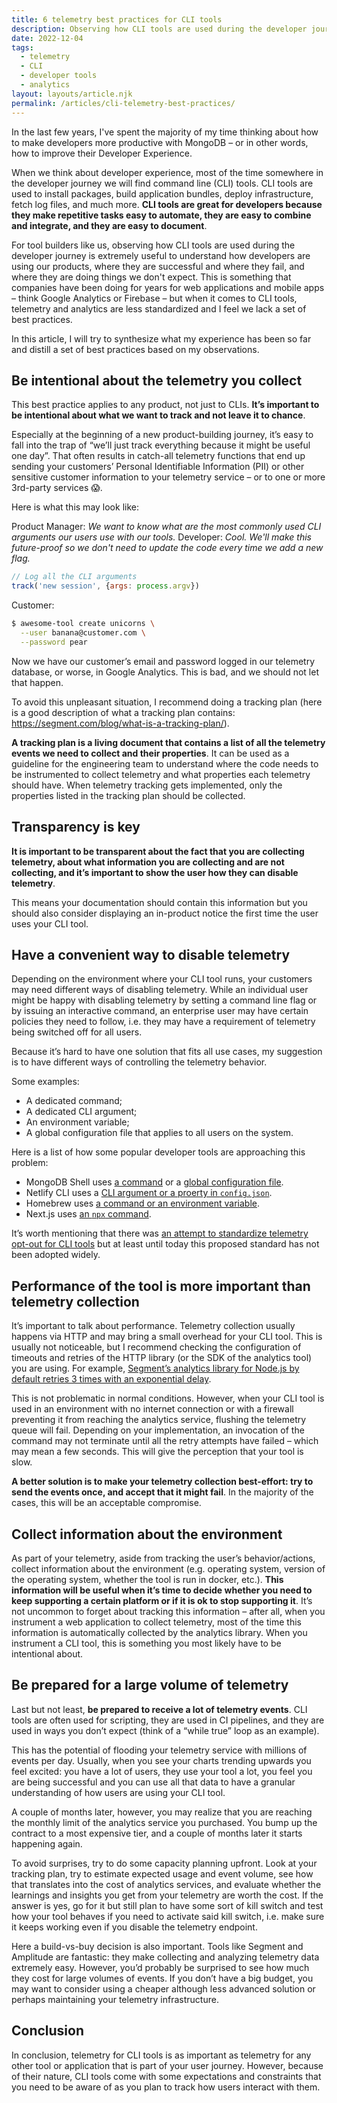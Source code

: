 ```yaml
---
title: 6 telemetry best practices for CLI tools
description: Observing how CLI tools are used during the developer journey is extremely useful to understand how developers are using our products. But what do we need to keep in mind to implement telemetry collection in CLI tools?
date: 2022-12-04
tags:
  - telemetry
  - CLI
  - developer tools
  - analytics
layout: layouts/article.njk
permalink: /articles/cli-telemetry-best-practices/
---
```


In the last few years, I've spent the majority of my time thinking about how to make developers more productive with MongoDB – or in other words, how to improve their Developer Experience.

When we think about developer experience, most of the time somewhere in the developer journey we will find command line (CLI) tools. CLI tools are used to install packages, build application bundles, deploy infrastructure, fetch log files, and much more. **CLI tools are great for developers because they make repetitive tasks easy to automate, they are easy to combine and integrate, and they are easy to document**.

For tool builders like us, observing how CLI tools are used during the developer journey is extremely useful to understand how developers are using our products, where they are successful and where they fail, and where they are doing things we don't expect. This is something that companies have been doing for years for web applications and mobile apps – think Google Analytics or Firebase – but when it comes to CLI tools, telemetry and analytics are less standardized and I feel we lack a set of best practices.

In this article, I will try to synthesize what my experience has been so far and distill a set of best practices based on my observations.

## Be intentional about the telemetry you collect

This best practice applies to any product, not just to CLIs. **It’s important to be intentional about what we want to track and not leave it to chance**.

Especially at the beginning of a new product-building journey, it’s easy to fall into the trap of “we’ll just track everything because it might be useful one day”. That often results in catch-all telemetry functions that end up sending your customers’ Personal Identifiable Information (PII) or other sensitive customer information to your telemetry service – or to one or more 3rd-party services 😱.

Here is what this may look like:

<div class="card">
<div class="card-body">

Product Manager: *We want to know what are the most commonly used CLI arguments our users use with our tools.*
Developer: *Cool. We'll make this future-proof so we don't need to update the code every time we add a new flag.*

```javascript
// Log all the CLI arguments
track('new session', {args: process.argv})
```
Customer:

```bash
$ awesome-tool create unicorns \
  --user banana@customer.com \
  --password pear
```
Now we have our customer’s email and password logged in our telemetry database, or worse, in Google Analytics. This is bad, and we should not let that happen.
</div>
</div>

To avoid this unpleasant situation, I recommend doing a tracking plan (here is a good description of what a tracking plan contains: https://segment.com/blog/what-is-a-tracking-plan/).

**A tracking plan is a living document that contains a list of all the telemetry events we need to collect and their properties**. It can be used as a guideline for the engineering team to understand where the code needs to be instrumented to collect telemetry and what properties each telemetry should have. When telemetry tracking gets implemented, only the properties listed in the tracking plan should be collected.

## Transparency is key

**It is important to be transparent about the fact that you are collecting telemetry, about what information you are collecting and are not collecting, and it’s important to show the user how they can disable telemetry**.

This means your documentation should contain this information but you should also consider displaying an in-product notice the first time the user uses your CLI tool.

## Have a convenient way to disable telemetry

Depending on the environment where your CLI tool runs, your customers may need different ways of disabling telemetry. While an individual user might be happy with disabling telemetry by setting a command line flag or by issuing an interactive command, an enterprise user may have certain policies they need to follow, i.e. they may have a requirement of telemetry being switched off for all users.

Because it’s hard to have one solution that fits all use cases, my suggestion is to have different ways of controlling the telemetry behavior.

Some examples:
 * A dedicated command;
 * A dedicated CLI argument;
 * An environment variable;
 * A global configuration file that applies to all users on the system.

Here is a list of how some popular developer tools are approaching this problem:

 * MongoDB Shell uses [a command](https://www.mongodb.com/docs/mongodb-shell/telemetry/) or a [global configuration file](https://www.mongodb.com/docs/mongodb-shell/reference/configure-shell-settings-global/#configurable-settings).
 * Netlify CLI uses a [CLI argument or a proerty in `config.json`](https://docs.netlify.com/cli/get-started/#usage-data-collection).
 * Homebrew uses [a command or an environment variable](https://github.com/Homebrew/brew/blob/master/docs/Analytics.md).
 * Next.js uses [an `npx` command](https://nextjs.org/telemetry).

It’s worth mentioning that there was [an attempt to standardize telemetry opt-out for CLI tools](https://consoledonottrack.com/) but at least until today this proposed standard has not been adopted widely.

## Performance of the tool is more important than telemetry collection

It’s important to talk about performance. Telemetry collection usually happens via HTTP and may bring a small overhead for your CLI tool. This is usually not noticeable, but I recommend checking the configuration of timeouts and retries of the HTTP library (or the SDK of the analytics tool) you are using. For example, [Segment’s analytics library for Node.js by default retries 3 times with an exponential delay](https://github.com/segmentio/analytics-node/blob/00c88ef91547f3e6ebd79b2e92e911c65fdc65fc/index.js#L62).

This is not problematic in normal conditions. However, when your CLI tool is used in an environment with no internet connection or with a firewall preventing it from reaching the analytics service, flushing the telemetry queue will fail. Depending on your implementation, an invocation of the command may not terminate until all the retry attempts have failed – which may mean a few seconds. This will give the perception that your tool is slow.

**A better solution is to make your telemetry collection best-effort: try to send the events once, and accept that it might fail**. In the majority of the cases, this will be an acceptable compromise.

## Collect information about the environment

As part of your telemetry, aside from tracking the user’s behavior/actions, collect information about the environment (e.g. operating system, version of the operating system, whether the tool is run in docker, etc.). **This information will be useful when it’s time to decide whether you need to keep supporting a certain platform or if it is ok to stop supporting it**. It’s not uncommon to forget about tracking this information – after all, when you instrument a web application to collect telemetry, most of the time this information is automatically collected by the analytics library. When you instrument a CLI tool, this is something you most likely have to be intentional about.

## Be prepared for a large volume of telemetry

Last but not least, **be prepared to receive a lot of telemetry events**. CLI tools are often used for scripting, they are used in CI pipelines, and they are used in ways you don’t expect (think of a “while true” loop as an example).

This has the potential of flooding your telemetry service with millions of events per day. Usually, when you see your charts trending upwards you feel excited: you have a lot of users, they use your tool a lot, you feel you are being successful and you can use all that data to have a granular understanding of how users are using your CLI tool.

A couple of months later, however, you may realize that you are reaching the monthly limit of the analytics service you purchased. You bump up the contract to a most expensive tier, and a couple of months later it starts happening again.

To avoid surprises, try to do some capacity planning upfront. Look at your tracking plan, try to estimate expected usage and event volume, see how that translates into the cost of analytics services, and evaluate whether the learnings and insights you get from your telemetry are worth the cost. If the answer is yes, go for it but still plan to have some sort of kill switch and test how your tool behaves if you need to activate said kill switch, i.e. make sure it keeps working even if you disable the telemetry endpoint.

Here a build-vs-buy decision is also important. Tools like Segment and Amplitude are fantastic: they make collecting and analyzing telemetry data extremely easy. However, you’d probably be surprised to see how much they cost for large volumes of events. If you don’t have a big budget, you may want to consider using a cheaper although less advanced solution or perhaps maintaining your telemetry infrastructure.

## Conclusion

In conclusion, telemetry for CLI tools is as important as telemetry for any other tool or application that is part of your user journey. However, because of their nature, CLI tools come with some expectations and constraints that you need to be aware of as you plan to track how users interact with them.
